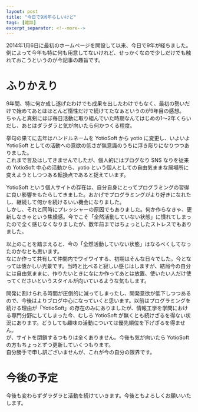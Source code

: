 ```yaml
---
layout: post
title: "今日で9周年らしいけど"
tags: [雑談]
excerpt_separator: <!--more-->
---
```


2014年1月6日に最初のホームページを開設して以来、今日で9年が経ちました。例によって今年も特に何も用意してないけれど、せっかくなので少しだけでも触れておこうというのが今記事の趣旨です。

<!--more-->  

# ふりかえり

9年間、特に何か成し遂げたわけでも成果を出したわけでもなく、最初の勢いだけで始めてあとはほとんど惰性だけで続けてたなぁというのが9年目の感想。  
ちゃんと真剣にほぼ毎日活動に取り組んでいた時期なんてはじめの1〜2年くらいだし、あとはダラダラと気が向いたら何かつくる程度。  

挙句の果てに去年はハンドルネームを YotioSoft から yotio に変更し、いよいよ YotioSoft としての活動への意欲の低さが無意識のうちに浮き彫りになりつつありました。  
これまで言及はしてきませんでしたが、個人的にはブログなり SNS なりを従来の YotioSoft 中心の活動から、yotio という個人としての自由気ままな居場所に変えようとしつつある転換点であると捉えています。  

YotioSoft という個人サイトの存在は、自分自身にとってプログラミングの習得に良い影響をもたらしてきました。おかげでプログラミングがより好きになれたし、継続して何かを続けるいい機会になりました。  
しかし、それと同時にプレッシャーの原因でもありました。何か作らなきゃ、更新しなきゃという焦燥感。今でこそ「全然活動していない状態」に慣れてしまったので全く感じなくなりましたが、数年前まではちょっとしたストレスでもありました。  

以上のことを踏まえると、今の「全然活動していない状態」はなるべくしてなったのかなとも思います。  
なにか作って共有して仲間内でワイワイする、初期はそんな日々でした。今となっては懐かしい光景です。当時と比べると寂しい感じはしますが、結局今の自分には自由気ままに、作りたいときになにか作ってあとは放置、使いたい人だけ使ってくださいというスタイルが向いているような気もします。  
  
開発に割けられる時間が圧倒的に減ってしまったし、開発意欲が低下しつつあるので、今後はよりブログ中心になっていくと思います。以前はプログラミングを続ける理由が「YotioSoft」の存在のみにありましたが、情報工学を学問における専門分野にしてしまった今、むしろ YotioSoft が無くとも続けざるを得ない状況にあります。どうしても趣味の活動については優先順位を下げざるを得ません。  
が、サイトを閉鎖するつもりは全くありません。今後も気が向いたら YotioSoft の方もちょっとずつ更新していくつもります。  
自分勝手で申し訳ございませんが、これが今の自分の限界です。

# 今後の予定

今後も変わらずダラダラと活動を続けていきます。今後ともよろしくお願いいたします。
